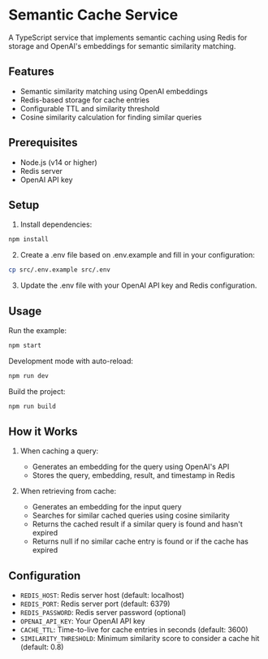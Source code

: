 # Semantic Cache Service

A TypeScript service that implements semantic caching using Redis for storage and OpenAI's embeddings for semantic similarity matching.

## Features

- Semantic similarity matching using OpenAI embeddings
- Redis-based storage for cache entries
- Configurable TTL and similarity threshold
- Cosine similarity calculation for finding similar queries

## Prerequisites

- Node.js (v14 or higher)
- Redis server
- OpenAI API key

## Setup

1. Install dependencies:
```bash
npm install
```

2. Create a .env file based on .env.example and fill in your configuration:
```bash
cp src/.env.example src/.env
```

3. Update the .env file with your OpenAI API key and Redis configuration.

## Usage

Run the example:
```bash
npm start
```

Development mode with auto-reload:
```bash
npm run dev
```

Build the project:
```bash
npm run build
```

## How it Works

1. When caching a query:
   - Generates an embedding for the query using OpenAI's API
   - Stores the query, embedding, result, and timestamp in Redis

2. When retrieving from cache:
   - Generates an embedding for the input query
   - Searches for similar cached queries using cosine similarity
   - Returns the cached result if a similar query is found and hasn't expired
   - Returns null if no similar cache entry is found or if the cache has expired

## Configuration

- `REDIS_HOST`: Redis server host (default: localhost)
- `REDIS_PORT`: Redis server port (default: 6379)
- `REDIS_PASSWORD`: Redis server password (optional)
- `OPENAI_API_KEY`: Your OpenAI API key
- `CACHE_TTL`: Time-to-live for cache entries in seconds (default: 3600)
- `SIMILARITY_THRESHOLD`: Minimum similarity score to consider a cache hit (default: 0.8)
